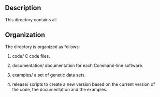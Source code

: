 Description
-----------

This directory contains all 

Organization 
------------
The directory is organized as follows:

1. code/ C code files.

2. documentation/ documentation for each Command-line software.

3. examples/ a set of genetic data sets.

4. release/ scripts to create a new version based on the current version of the code, the documentation and the examples.
